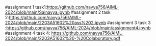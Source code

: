 #assignment 1 task1:https://github.com/navya756/AIML-2024/blob/main/Sainavya.ipynb
#assignment 2 task 2:https://github.com/navya756/AIML-2024/blob/main/2203A51602%20ass%202.ipynb
#assignment 3 task 3 :https://github.com/navya756/AIML-2024/blob/main/assignment4.ipynb
#assignment 4 task 4: https://github.com/navya756/AIML-2024/blob/main/2203A51602%20-%20Colaboratory.pdf
